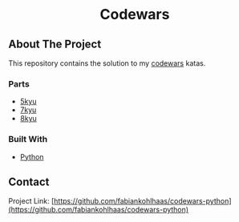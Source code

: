 <!-- <a name="readme-top"></a> -->

<!-- [![Forks][forks-shield]][forks-url]
[![Stargazers][stars-shield]][stars-url]
[![LinkedIn][linkedin-shield]][linkedin-url] -->

<br />

<h1 align="center">Codewars</h1>

<!-- <details>
  <summary>Table of Contents</summary>
  <ol>
    <li>
      <a href="#about-the-project">About The Project</a>
      <ul>
        <li><a href="#parts">Parts</a></li>
        <li><a href="#built-with">Built With</a></li>
      </ul>
    </li>
    <li>
      <a href="#getting-started">Getting Started</a>
      <ul>
        <li><a href="#prerequisites">Prerequisites</a></li>
        <li><a href="#installation">Installation</a></li>
      </ul>
    </li>
    <li><a href="#contact">Contact</a></li>
    <li><a href="#acknowledgments">Acknowledgments</a></li>
  </ol>
</details> -->

<!-- ABOUT THE PROJECT -->
## About The Project

This repository contains the solution to my [codewars](https://www.codewars.com/) katas.

<!-- <p align="right">(<a href="#readme-top">back to top</a>)</p> -->

### Parts

* [5kyu](./5kyu/)
* [7kyu](./7kyu/)
* [8kyu](./8kyu/)

<!-- <p align="right">(<a href="#readme-top">back to top</a>)</p> -->

### Built With
  
* [Python](https://www.python.org/)

<!-- <p align="right">(<a href="#readme-top">back to top</a>)</p> -->

<!-- GETTING STARTED -->

## Contact

Project Link: [https://github.com/fabiankohlhaas/codewars-python](https://github.com/fabiankohlhaas/codewars-python)

<!-- <p align="right">(<a href="#readme-top">back to top</a>)</p> -->


<!-- MARKDOWN LINKS & IMAGES -->
<!-- https://www.markdownguide.org/basic-syntax/#reference-style-links -->
<!-- [forks-shield]: https://img.shields.io/github/forks/fabiankohlhaas/fullstackopen.svg?style=for-the-badge
[forks-url]: https://github.com/fabiankohlhaas/fullstackopen/network/members
[stars-shield]: https://img.shields.io/github/stars/fabiankohlhaas/fullstackopen.svg?style=for-the-badge
[stars-url]: https://github.com/fabiankohlhaas/fullstackopen/stargazers
[linkedin-shield]: https://img.shields.io/badge/-LinkedIn-black.svg?style=for-the-badge&logo=linkedin&colorB=555
[linkedin-url]: https://linkedin.com/in/fako/ -->

<!-- [product-screenshot]: images/screenshot.png -->